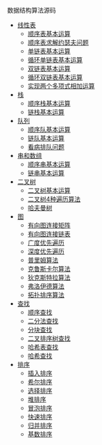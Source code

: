 数据结构算法源码

* [线性表]()
    * [顺序表基本运算](list/sqlist.cpp)
    * [顺序表求解约瑟夫问题](list/jose.cpp)
    * [单链表基本运算](list/slink.cpp)
    * [循环单链表基本运算](list/cslink.cpp)
    * [双链表基本运算](list/dlink.cpp)
    * [循环双链表基本运算](list/cdlink.cpp)
    * [实现两个多项式相加运算](list/poly.cpp)
* [栈]()
    * [顺序栈基本运算](stack/sqstack.cpp) 
    * [链栈基本运算](stack/linkstack.cpp) 
* [队列]()
    * [顺序队基本运算](queue/sqqueue.cpp)
    * [链队基本运算](queue/linkqueue.cpp)
    * [看病排队问题](queue/seedoctor.cpp)
* [串和数组]()
    * [顺序串基本运算](string/sqstring.cpp) 
    * [链串基本运算](string/linkstring.cpp) 
* [二叉树]()
    * [二叉树基本运算](tree/btree.md) 
    * [二叉树4种遍历算法](tree/order.md) 
    * [哈夫曼树](tree/huffman.md) 
* [图]()
    * [有向图连接矩阵](graph/creatematix.cpp) 
    * [有向图连接链表](graph/createadjlist.cpp) 
    * [广度优先遍历](graph/bfs.cpp)
    * [深度优先遍历](graph/dfs.cpp)
    * [普里姆算法](graph/prim.cpp)
    * [克鲁斯卡尔算法](graph/kruskal.cpp)
    * [狄克斯特拉算法](graph/dijkstra.cpp)
    * [弗洛伊德算法](graph/floyed.cpp)
    * [拓扑排序算法](graph/topsort.cpp)
* [查找]()
    * [顺序查找](search/seqsearch.cpp) 
    * [二分法查找](search/binsearch.cpp) 
    * [分块查找](search/blksearch.cpp) 
    * [二叉排序树查找](search/bstree.cpp) 
    * [哈希表查找](search/hash1.cpp) 
    * [哈希查找](search/hash2.cpp) 
* [排序]()
    * [插入排序](sort/insertsort.cpp) 
    * [希尔排序](sort/shellsort.cpp) 
    * [选择排序](sort/selectsort.cpp) 
    * [堆排序](sort/heapsort.cpp) 
    * [冒泡排序](sort/bubblesort.cpp) 
    * [快速排序](sort/quicksort.cpp) 
    * [归并排序](sort/mergesort.cpp) 
    * [基数排序](sort/radixsort.cpp) 
